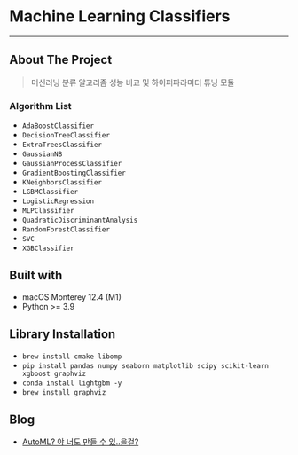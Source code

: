 # Machine Learning Classifiers

---

## About The Project
> 머신러닝 분류 알고리즘 성능 비교 및 하이퍼파라미터 튜닝 모듈

### Algorithm List
   - `AdaBoostClassifier`
   - `DecisionTreeClassifier`
   - `ExtraTreesClassifier`
   - `GaussianNB`
   - `GaussianProcessClassifier`
   - `GradientBoostingClassifier`
   - `KNeighborsClassifier`
   - `LGBMClassifier`
   - `LogisticRegression`
   - `MLPClassifier`
   - `QuadraticDiscriminantAnalysis`
   - `RandomForestClassifier`
   - `SVC`
   - `XGBClassifier`

## Built with
- macOS Monterey 12.4 (M1)
- Python >= 3.9

## Library Installation
- `brew install cmake libomp`
- `pip install pandas numpy seaborn matplotlib scipy scikit-learn xgboost graphviz`
- `conda install lightgbm -y`
- `brew install graphviz`

## Blog
- [AutoML? 야 너도 만들 수 있..을걸?](https://velog.io/@lazy_learner/AutoML-%EC%95%BC-%EB%84%88%EB%8F%84-%EB%A7%8C%EB%93%A4-%EC%88%98-%EC%9E%88%EC%96%B4) 